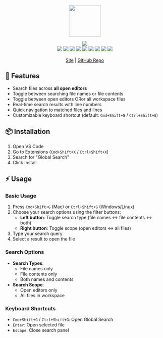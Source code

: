 <p align="center">
  <a href="https://itwcreativeworks.com">
    <img src="https://cdn.itwcreativeworks.com/assets/global-search/logo/global-search-brandmark-color-1024x.png" width="100px">
  </a>
</p>

<p align="center">
  <img src="https://img.shields.io/github/package-json/v/itw-creative-works/global-search-vscode.svg">
  <br>
  <img src="https://img.shields.io/librariesio/release/npm/global-search-vscode.svg">
  <img src="https://img.shields.io/bundlephobia/min/global-search-vscode.svg">
  <img src="https://img.shields.io/codeclimate/maintainability-percentage/itw-creative-works/global-search-vscode.svg">
  <img src="https://img.shields.io/npm/dm/global-search-vscode.svg">
  <img src="https://img.shields.io/node/v/global-search-vscode.svg">
  <img src="https://img.shields.io/website/https/itwcreativeworks.com.svg">
  <img src="https://img.shields.io/github/license/itw-creative-works/global-search-vscode.svg">
  <img src="https://img.shields.io/github/contributors/itw-creative-works/global-search-vscode.svg">
  <img src="https://img.shields.io/github/last-commit/itw-creative-works/global-search-vscode.svg">
  <br>
  <br>
  <a href="https://itwcreativeworks.com">Site</a> | <a href="https://github.com/itw-creative-works/global-search-vscode">GitHub Repo</a>
</p>

## 🦄 Features
* Search files across **all open editors**
* Toggle between searching file names or file contents
* Toggle between open editors ORor all workspace files
* Real-time search results with line numbers
* Quick navigation to matched files and lines
* Customizable keyboard shortcut (default: `Cmd+Shift+G` / `Ctrl+Shift+G`)

## 📦 Installation
1. Open VS Code
2. Go to Extensions (`Cmd+Shift+X` / `Ctrl+Shift+X`)
3. Search for "Global Search"
4. Click Install

## ⚡️ Usage
### Basic Usage
1. Press `Cmd+Shift+G` (Mac) or `Ctrl+Shift+G` (Windows/Linux)
2. Choose your search options using the filter buttons:
   - **Left button**: Toggle search type (file names ↔ file contents ↔ both)
   - **Right button**: Toggle scope (open editors ↔ all files)
3. Type your search query
4. Select a result to open the file

### Search Options
- **Search Types**:
  - File names only
  - File contents only
  - Both names and contents
- **Search Scope**:
  - Open editors only
  - All files in workspace

### Keyboard Shortcuts
- `Cmd+Shift+G` / `Ctrl+Shift+G`: Open Global Search
- `Enter`: Open selected file
- `Escape`: Close search panel


